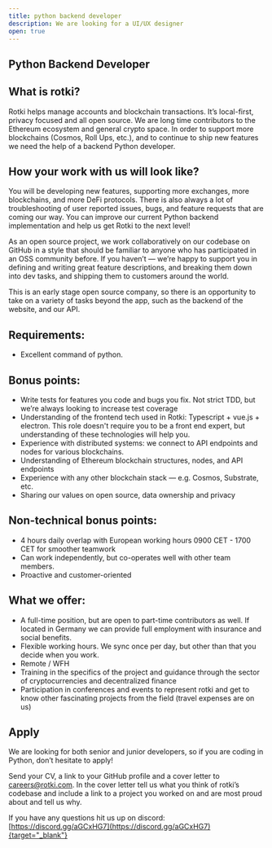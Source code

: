```yaml
---
title: python backend developer
description: We are looking for a UI/UX designer
open: true
---
```


## Python Backend Developer

## What is rotki?

Rotki helps manage accounts and blockchain transactions. It’s local-first,
privacy focused and all open source. We are long time contributors to the
Ethereum ecosystem and general crypto space. In order to support more
blockchains (Cosmos, Roll Ups, etc.), and to continue to ship new features
we need the help of a backend Python developer.

## How your work with us will look like?

You will be developing new features, supporting more exchanges, more
blockchains, and more DeFi protocols. There is also always a lot of
troubleshooting of user reported issues, bugs, and feature requests that
are coming our way. You can improve our current Python backend
implementation and help us get Rotki to the next level!

As an open source project, we work collaboratively on our codebase on
GitHub in a style that should be familiar to anyone who has participated
in an OSS community before. If you haven’t — we’re happy to support you in
defining and writing great feature descriptions, and breaking them down
into dev tasks, and shipping them to customers around the world.

This is an early stage open source company, so there is an opportunity to
take on a variety of tasks beyond the app, such as the backend of the
website, and our API.

## Requirements:

* Excellent command of python.

## Bonus points:

* Write tests for features you code and bugs you fix. Not strict TDD,
  but we’re always looking to increase test coverage
* Understanding of the frontend tech used in Rotki: Typescript + vue.js +
  electron. This role doesn't require you to be a front end expert,
  but understanding of these technologies will help you.
* Experience with distributed systems: we connect to API endpoints and
  nodes for various blockchains.
* Understanding of Ethereum blockchain structures, nodes, and API
  endpoints
* Experience with any other blockchain stack — e.g. Cosmos, Substrate,
  etc.
* Sharing our values on open source, data ownership and privacy

## Non-technical bonus points:

* 4 hours daily overlap with European working hours 0900 CET - 1700 CET
  for smoother teamwork
* Can work independently, but co-operates well with other team members.
* Proactive and customer-oriented

## What we offer:

* A full-time position, but are open to part-time contributors as well.
  If located in Germany we can provide full employment with insurance
  and social benefits.
* Flexible working hours. We sync once per day, but other than that you
  decide when you work.
* Remote / WFH
* Training in the specifics of the project and guidance through the
  sector of cryptocurrencies and decentralized finance
* Participation in conferences and events to represent rotki and get to
  know other fascinating projects from the field (travel expenses are on
  us)

## Apply

We are looking for both senior and junior developers, so if you are coding
in Python, don’t hesitate to apply!

Send your CV, a link to your GitHub profile and a cover letter to
careers@rotki.com. In the cover letter tell us what you think of rotki’s
codebase and include a link to a project you worked on and are most proud
about and tell us why.

If you have any questions hit us up on discord:
[https://discord.gg/aGCxHG7](https://discord.gg/aGCxHG7){target="_blank"}
